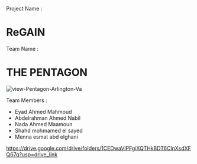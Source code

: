   Project Name :
  # ReGAIN
  Team Name :
  # THE PENTAGON
  ![view-Pentagon-Arlington-Va](https://github.com/user-attachments/assets/3d28cafa-2e9d-4614-85eb-78ab0c48d606)

Team Members :
- Eyad Ahmed Mahmoud
- Abdelrahman Ahmed Nabil
- Nada Ahmed Maamoun
- Shahd mohmamed el sayed
- Menna esmat abd elghani

https://drive.google.com/drive/folders/1CEDwaVlPFgiXQTHkBDT6ClnXsdXFQ67q?usp=drive_link
